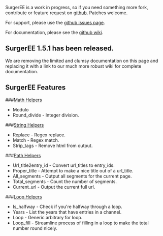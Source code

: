 <p>SurgerEE is a work in progress, so if you need something more fork, contribute or feature request on <a href="https://github.com/dsurgeons/SurgerEE">github</a>.  Patches welcome.</p>

<p>For support, please use the <a href="https://github.com/dsurgeons/SurgerEE/issues">github issues page</a>.</p>
<p>For documentation, please see the <a href="https://github.com/dsurgeons/SurgerEE/wiki">github wiki</a>.</p>

<h2>SurgerEE 1.5.1 has been released.</h2>

<p>We are removing the limited and clumsy documentation on this page and replacing it with a link to our much more robust wiki for complete documentation.</p>

<h2>SurgerEE Features</h2>

###[Math Helpers](https://github.com/dsurgeons/SurgerEE/wiki/Math)

 - Modulo
 - Round_divide - Integer division.

###[String Helpers](https://github.com/dsurgeons/SurgerEE/wiki/String)

 - Replace - Regex replace.
 - Match - Regex match.
 - Strip_tags - Remove html from output.

###[Path Helpers](https://github.com/dsurgeons/SurgerEE/wiki/Path)

 - Url_title2entry_id - Convert url_titles to entry_ids.
 - Proper_title - Attempt to make a nice title out of a url_title.
 - All_segments - Output all segments for the current page.
 - Total_segments - Count the number of segments.
 - Current_url - Output the current full url.

###[Loop Helpers](https://github.com/dsurgeons/SurgerEE/wiki/Loop)

 - Is_halfway - Check if you're halfway through a loop.
 - Years - List the years that have entries in a channel.
 - Loop - Generic arbitrary for loop.
 - Loop_fill - Streamline process of filling in a loop to make the total number round nicely.
